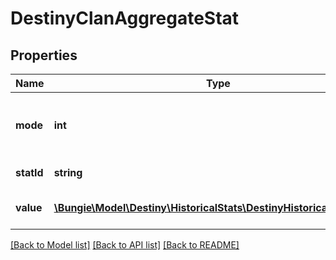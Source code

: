 # DestinyClanAggregateStat

## Properties
Name | Type | Description | Notes
------------ | ------------- | ------------- | -------------
**mode** | **int** | The id of the mode of stats (allPvp, allPvE, etc) | [optional] 
**statId** | **string** | The id of the stat | [optional] 
**value** | [**\Bungie\Model\Destiny\HistoricalStats\DestinyHistoricalStatsValue**](DestinyHistoricalStatsValue.md) | Value of the stat for this player | [optional] 

[[Back to Model list]](../README.md#documentation-for-models) [[Back to API list]](../README.md#documentation-for-api-endpoints) [[Back to README]](../README.md)


